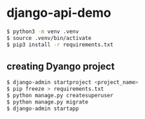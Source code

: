 # django-api-demo

```bash
$ python3 -m venv .venv
$ source .venv/bin/activate
$ pip3 install -r requirements.txt
```

## creating Dyango project

```bash
$ django-admin startproject <project_name>
$ pip freeze > requirements.txt
$ python manage.py createsuperuser
$ python manage.py migrate
$ django-admin startapp
```
